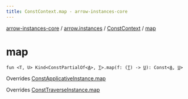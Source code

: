 ```yaml
---
title: ConstContext.map - arrow-instances-core
---
```


[arrow-instances-core](../../index.html) / [arrow.instances](../index.html) / [ConstContext](index.html) / [map](./map.html)

# map

`fun <T, U> Kind<ConstPartialOf<`[`A`](index.html#A)`>, `[`T`](map.html#T)`>.map(f: (`[`T`](map.html#T)`) -> `[`U`](map.html#U)`): Const<`[`A`](index.html#A)`, `[`U`](map.html#U)`>`

Overrides [ConstApplicativeInstance.map](../-const-applicative-instance/map.html)

Overrides [ConstTraverseInstance.map](../-const-traverse-instance/map.html)

